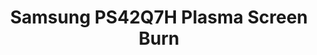 ---
ee_id: '183'
site: '1'
type: '2'
url: 2007-005-samsung-ps42q7h-plasma-screen-burn1
title: Samsung PS42Q7H Plasma Screen Burn
year: '2007'
display_year: '2007'
medium: Samsung PS42Q7H and DVD player
dims: 27.95 x 41.34 x 3.54 inches
pitch: "​Label text burned into a plasma monitor over time. "
ps:
live_url:
related:
youtube:
related_code:
imgs: samsung-PS42Q7H-plasma-burn-2007-005-full-database_1.jpg
subheading:
download:
add_credit:
commission:
layout: things-i-made
---